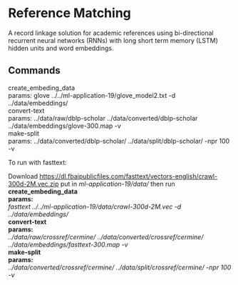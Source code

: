 # Reference Matching
A record linkage solution for academic references using bi-directional recurrent neural networks (RNNs) with long short term
memory (LSTM) hidden units and word embeddings.


## Commands
create_embeding_data <br> params:  glove ../../ml-application-19/glove_model2.txt -d ../data/embeddings/ <br>
convert-text <br> params:  ../data/raw/dblp-scholar ../data/converted/dblp-scholar ../data/embeddings/glove-300.map -v <br>
make-split <br> params:  ../data/converted/dblp-scholar/ ../data/split/dblp-scholar/ -npr 100 -v <br>

To run with fasttext:

Download https://dl.fbaipublicfiles.com/fasttext/vectors-english/crawl-300d-2M.vec.zip put in  *ml-application-19/data/* then run <br>
**create_embeding_data** <br> **params:**<br>  *fasttext ../../ml-application-19/data/crawl-300d-2M.vec -d ../data/embeddings/* <br>
**convert-text**<br> **params:** <br>  *../data/raw/crossref/cermine/ ../data/converted/crossref/cermine/ ../data/embeddings/fasttext-300.map -v* <br>
**make-split**<br> **params:**<br> *../data/converted/crossref/cermine/ ../data/split/crossref/cermine/ -npr 100 -v* <br>


